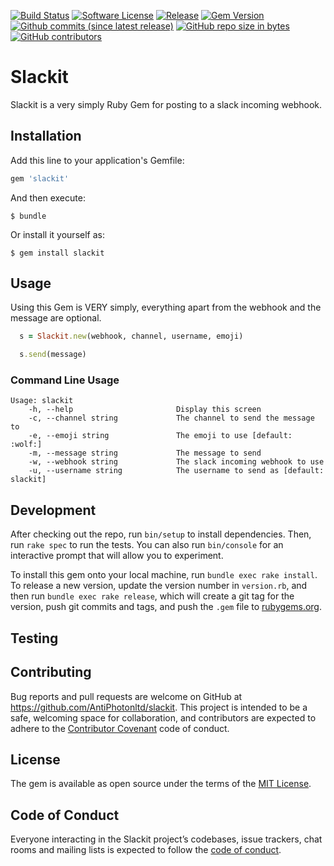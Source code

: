 [![Build Status](https://img.shields.io/travis/AntiPhotonltd/slackit/master.svg)](https://travis-ci.org/AntiPhotonltd/slackit)
[![Software License](https://img.shields.io/badge/license-MIT-blue.svg)](LICENSE.md)
[![Release](https://img.shields.io/github/release/AntiPhotonltd/slackit.svg)](https://github.com/AntiPhotonltd/slackit/releases/latest)
[![Gem Version](https://badge.fury.io/rb/slackit.svg)](https://badge.fury.io/rb/slackit)
[![Github commits (since latest release)](https://img.shields.io/github/commits-since/AntiPhotonltd/slackit/latest.svg)](https://github.com/AntiPhotonltd/slackit/commits)
[![GitHub repo size in bytes](https://img.shields.io/github/repo-size/AntiPhotonltd/slackit.svg)](https://github.com/AntiPhotonltd/slackit)
[![GitHub contributors](https://img.shields.io/github/contributors/AntiPhotonltd/slackit.svg)](https://github.com/AntiPhotonltd/slackit)

# Slackit

Slackit is a very simply Ruby Gem for posting to a slack incoming webhook.

## Installation

Add this line to your application's Gemfile:

```ruby
gem 'slackit'
```

And then execute:

    $ bundle

Or install it yourself as:

    $ gem install slackit

## Usage

Using this Gem is VERY simply, everything apart from the webhook and the message are optional.

```ruby
  s = Slackit.new(webhook, channel, username, emoji)

  s.send(message)
```

### Command Line Usage

```
Usage: slackit
    -h, --help                       Display this screen
    -c, --channel string             The channel to send the message to
    -e, --emoji string               The emoji to use [default: :wolf:]
    -m, --message string             The message to send
    -w, --webhook string             The slack incoming webhook to use
    -u, --username string            The username to send as [default: slackit]
```

## Development

After checking out the repo, run `bin/setup` to install dependencies. Then, run `rake spec` to run the tests. You can also run `bin/console` for an interactive prompt that will allow you to experiment.

To install this gem onto your local machine, run `bundle exec rake install`. To release a new version, update the version number in `version.rb`, and then run `bundle exec rake release`, which will create a git tag for the version, push git commits and tags, and push the `.gem` file to [rubygems.org](https://rubygems.org).

## Testing

## Contributing

Bug reports and pull requests are welcome on GitHub at https://github.com/AntiPhotonltd/slackit. This project is intended to be a safe, welcoming space for collaboration, and contributors are expected to adhere to the [Contributor Covenant](http://contributor-covenant.org) code of conduct.

## License

The gem is available as open source under the terms of the [MIT License](https://opensource.org/licenses/MIT).

## Code of Conduct

Everyone interacting in the Slackit project’s codebases, issue trackers, chat rooms and mailing lists is expected to follow the [code of conduct](https://github.com/AntiPhotonltd/slackit/blob/master/CODE_OF_CONDUCT.md).
